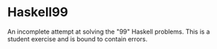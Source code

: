 # Haskell99
An incomplete attempt at solving the "99" Haskell problems. This is a student exercise and is bound to contain errors.
